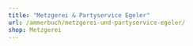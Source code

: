 ```yaml
---
title: "Metzgerei & Partyservice Egeler"
url: /ammerbuch/metzgerei-und-partyservice-egeler/
shop: Metzgerei
---
```


